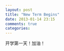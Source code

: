 ```yaml
---
layout: post
title: "New Term Begins"
date: 2013-01-14 23:15
comments: true
categories: 
---
```

开学第一天！加油！
